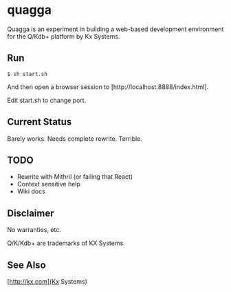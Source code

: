 quagga
======

Quagga is an experiment in building a web-based development environment for the
Q/Kdb+ platform by Kx Systems.

Run
---

```
$ sh start.sh 
```

And then open a browser session to [http://localhost:8888/index.html].

Edit start.sh to change port.

Current Status
--------------

Barely works. Needs complete rewrite. Terrible.

TODO
----

* Rewrite with Mithril (or failing that React)
* Context sensitive help
* Wiki docs

Disclaimer
----------

No warranties, etc.

Q/K/Kdb+ are trademarks of KX Systems.

See Also
--------

[http://kx.com](Kx Systems)
